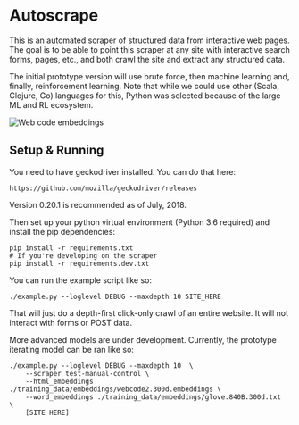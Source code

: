 # Autoscrape

This is an automated scraper of structured data from interactive web pages. The goal is to be able to point this scraper at any site with interactive search forms, pages, etc., and both crawl the site and extract any structured data.

The initial prototype version will use brute force, then machine learning and, finally, reinforcement learning. Note that while we could use other (Scala, Clojure, Go) languages for this, Python was selected because of the large ML and RL ecosystem.

![Web code embeddings](https://github.com/brandonrobertz/autoscrape-py/blob/master/training_data/images/code_embeddings.png)

## Setup & Running

You need to have geckodriver installed. You can do that here:

    https://github.com/mozilla/geckodriver/releases

Version 0.20.1 is recommended as of July, 2018.

Then set up your python virtual environment (Python 3.6 required) and install the pip dependencies:

    pip install -r requirements.txt
    # If you're developing on the scraper
    pip install -r requirements.dev.txt

You can run the example script like so:

    ./example.py --loglevel DEBUG --maxdepth 10 SITE_HERE

That will just do a depth-first click-only crawl of an entire website. It will not interact with forms or POST data.

More advanced models are under development. Currently, the prototype iterating model can be ran like so:

    ./example.py --loglevel DEBUG --maxdepth 10  \
        --scraper test-manual-control \
        --html_embeddings ./training_data/embeddings/webcode2.300d.embeddings \
        --word_embeddings ./training_data/embeddings/glove.840B.300d.txt  \
        [SITE HERE]

